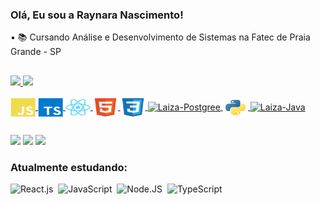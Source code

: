 ### Olá, Eu sou a Raynara Nascimento!

• 📚 Cursando Análise e Desenvolvimento de Sistemas na Fatec de Praia Grande - SP
  ##
<div>
  <a href="https://github.com/raynaranasc">
    <img height="200em" src="https://github-readme-stats.vercel.app/api?username=raynaranasc&show_icons=true&theme=dracula"/>
    <img height="200em" src="https://github-readme-stats.vercel.app/api/top-langs/?username=raynaranasc&layout-compact&langs_count=16&theme=dracula"/>
    </div>
  
  <div style="display: inline_block"><br>
  <img align="center" alt="Laiza-Js" height="30" width="40" src="https://raw.githubusercontent.com/devicons/devicon/master/icons/javascript/javascript-plain.svg">
  <img align="center" alt="Laiza-Ts" height="30" width="40" src="https://raw.githubusercontent.com/devicons/devicon/master/icons/typescript/typescript-plain.svg">
  <img align="center" alt="Laiza-React" height="30" width="40" src="https://raw.githubusercontent.com/devicons/devicon/master/icons/react/react-original.svg">
  <img align="center" alt="Laiza-HTML" height="30" width="40" src="https://raw.githubusercontent.com/devicons/devicon/master/icons/html5/html5-original.svg">
  <img align="center" alt="Laiza-CSS" height="30" width="40" src="https://raw.githubusercontent.com/devicons/devicon/master/icons/css3/css3-original.svg">
  <img align="center" alt="Laiza-Postgree" height="30" width="40" src="https://cdn.jsdelivr.net/gh/devicons/devicon/icons/postgresql/postgresql-original-wordmark.svg">
  <img align="center" alt="Laiza-Python" height="30" width="40" src="https://raw.githubusercontent.com/devicons/devicon/master/icons/python/python-original.svg">
  <img align="center" alt="Laiza-Java" height="30" width="40" src="https://cdn.jsdelivr.net/gh/devicons/devicon/icons/java/java-original-wordmark.svg">
    
</div>
  
  ##
  <div> 
  <a href="https://www.instagram.com/rayynasc/" target="_blank"><img src="https://img.shields.io/badge/-Instagram-%23E4405F?style=for-the-badge&logo=instagram&logoColor=white" target="_blank"></a>
  <a href = "mailto:raynara.nascimento.980@gmail.com"><img src="https://img.shields.io/badge/-Gmail-%23333?style=for-the-badge&logo=gmail&logoColor=white" target="_blank"></a>
  <a href="https://www.linkedin.com/in/raynara-nascimento/" target="_blank"><img src="https://img.shields.io/badge/-LinkedIn-%230077B5?style=for-the-badge&logo=linkedin&logoColor=white" target="_blank"></a>  
</div>
 
 ### Atualmente estudando:
![React.js](https://img.shields.io/badge/React-20232A?style=for-the-badge&logo=react&logoColor=61DAFB)&nbsp;
![JavaScript](https://img.shields.io/badge/JavaScript-F7DF1E?style=for-the-badge&logo=javascript&logoColor=black)&nbsp;
![Node.JS](https://img.shields.io/badge/Node.js-43853D?style=for-the-badge&logo=node.js&logoColor=white)&nbsp;
![TypeScript](https://img.shields.io/badge/TypeScript-007ACC?style=for-the-badge&logo=typescript&logoColor=white)&nbsp;



